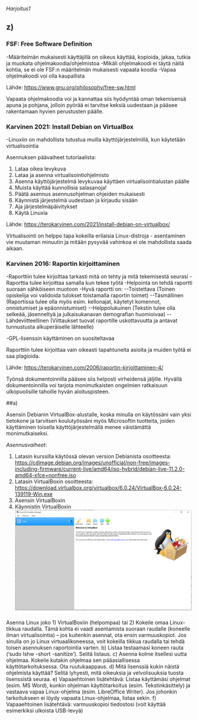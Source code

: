 *Harjoitus1*

## z)

### FSF: Free Software Definition

-Määritelmän mukaisesti käyttäjillä on oikeus käyttää, kopioida, jakaa, tutkia ja muokata ohjelmakoodia/ohjelmistoa
-Mikäli ohjelmakoodi ei täytä näitä kohtia, se ei ole FSF:n määritelmän mukaisesti vapaata koodia
-Vapaa ohjelmakoodi voi olla kaupallista

Lähde: https://www.gnu.org/philosophy/free-sw.html

Vapaata ohjelmakoodia voi ja kannattaa siis hyödyntää oman tekemisensä apuna ja pohjana, jolloin pyörää ei tarvitse keksiä uudestaan ja pääsee rakentamaan hyvien perustusten päälle.

### Karvinen 2021: Install Debian on VirtualBox

-Linuxiin on mahdollista tutustua muilla käyttöjärjestelmillä, kun käytetään virtualisointia

Asennuksen päävaiheet tutoriaalista:
1. Lataa oikea levykuva
2. Lataa ja asenna virtualisointiohjelmisto
3. Asenna käyttöjärjestelmä levykuvaa käyttäen virtualisointialustan päälle
4. Muista käyttää kunnollisia salasanoja!
5. Päätä asennus asennusohjelman ohjeiden mukaisesti
6. Käynnistä järjestelmä uudestaan ja kirjaudu sisään
7. Aja järjestelmäpäivitykset
8. Käytä Linuxia

Lähde: https://terokarvinen.com/2021/install-debian-on-virtualbox/

Virtualisointi on helppo tapa kokeilla erilaisia Linux-distroja - asentaminen vie muutaman minuutin ja mitään pysyvää vahinkoa ei ole mahdollista saada aikaan.

### Karvinen 2016: Raportin kirjoittaminen

-Raporttiin tulee kirjoittaa tarkasti mitä on tehty ja mitä tekemisestä seurasi
-Raporttia tulee kirjoittaa samalla kun tekee työtä
-Helpointa on tehdä raportti suoraan sähköiseen muotoon
-Hyvä raportti on:
--Toistettava (Toinen opiskelija voi validoida tulokset toistamalla raportin toimet)
--Täsmällinen (Raportissa tulee olla myös esim. kellonajat, käytetyt komennot, onnistumiset ja epäonnistumiset)
--Helppolukuinen (Tekstin tulee olla selkeää, jäsenneltyä ja julkaisukanavan demografian huomioivaa)
--Lähdeviitteellinen (Viittaukset tuovat raportille uskottavuutta ja antavat tunnustusta alkuperäiselle lähteelle)

-GPL-lisenssin käyttäminen on suositeltavaa

Raporttiin tulee kirjoittaa vain oikeasti tapahtuneita asioita ja muiden työtä ei saa plagioida.

Lähde: https://terokarvinen.com/2006/raportin-kirjoittaminen-4/

Työnsä dokumentoinnilla pääsee siis helposti virheidensä jäljille. Hyvällä dokumentoinnilla voi tarjota monimutkaisten ongelmien ratkaisuun ulkopuolisille tahoille hyvän aloituspisteen.

##a)

Asensin Debianin VirtualBox-alustalle, koska minulla on käytössäni vain yksi tietokone ja tarvitsen koulutyössäni myös Microsoftin tuotteita, joiden käyttäminen toisella käyttöjärjestelmällä menee väistämättä monimutkaiseksi.

*Asennusvaiheet*:

1. Latasin kurssilla käytössä olevan version Debianista osoitteesta: https://cdimage.debian.org/images/unofficial/non-free/images-including-firmware/current-live/amd64/iso-hybrid/debian-live-11.2.0-amd64-xfce+nonfree.iso
2. Latasin VirtualBoxin osoitteesta: https://download.virtualbox.org/virtualbox/6.0.24/VirtualBox-6.0.24-139119-Win.exe
3. Asensin VirtualBoxin
4. Käynnistin VirtualBoxin
![1.kuva](/pics/harjoitus_1/1.png)



Asenna Linux joko 1) VirtualBoxiin (helpompaa) tai 2) Kokeile omaa Linux-tikkua raudalla. Tämä kohta ei vaadi asentamista suoraan raudalle (koneelle ilman virtualisointia) – jos kuitenkin asennat, ota ensin varmuuskopiot. Jos sinulla on jo Linux virtuaalikoneessa, voit kokeilla tikkua raudalla tai tehdä toisen asennuksen raportointia varten.
b) Listaa testaamasi koneen rauta (‘sudo lshw -short -sanitize’). Selitä listaus.
c) Asenna kolme itsellesi uutta ohjelmaa. Kokeile kutakin ohjelmaa sen pääasiallisessa käyttötarkoituksessa. Ota ruutukaappaus.
d) Mitä lisenssiä kukin näistä ohjelmista käyttää? Selitä lyhyesti, mitä oikeuksia ja velvolisuuksia tuosta lisenssistä seuraa.
e) Vapaaehtoinen lisätehtävä: Listaa käyttämäsi ohjelmat (esim. MS Word), kunkin ohjelman käyttötarkoitus (esim. Tekstinkäsittely) ja vastaava vapaa Linux-ohjelma (esim. LibreOffice Writer). Jos johonkin tarkoitukseen ei löydy vapaata Linux-ohjelmaa, listaa sekin.
f) Vapaaehtoinen lisätehtävä: varmuuskopioi tiedostosi (voit käyttää esimerkiksi ulkoista USB-levyä)